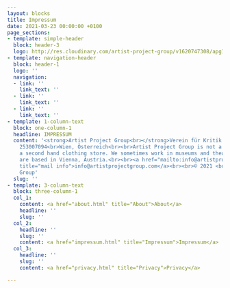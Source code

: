 ```yaml
---
layout: blocks
title: Impressum
date: 2021-03-23 00:00:00 +0100
page_sections:
- template: simple-header
  block: header-3
  logo: http://res.cloudinary.com/artist-project-group/v1620747308/apg1/APG_Logo_Dev_V12_3A1_x1200_en9j2o.png
- template: navigation-header
  block: header-1
  logo: ''
  navigation:
  - link: ''
    link_text: ''
  - link: ''
    link_text: ''
  - link: ''
    link_text: ''
- template: 1-column-text
  block: one-column-1
  headline: IMPRESSUM
  content: '<strong>Artist Project Group<br></strong>Verein für Kritik und Produktion<br>ZVR-Number:
    253007094<br>Wien, Österreich<br><br>Artist Project Group is not a brewery nor
    a second hand clothing store. We sometimes work in museums and theatres. <br>We
    are based in Vienna, Austria.<br><br><a href="mailto:info@artistprojectgroup.com"
    title="mail info">info@artistprojectgroup.com</a><br><br>© 2021 <br>Artist Project
    Group'
  slug: ''
- template: 3-column-text
  block: three-column-1
  col_1:
    content: <a href="about.html" title="About">About</a>
    headline: ''
    slug: ''
  col_2:
    headline: ''
    slug: ''
    content: <a href="impressum.html" title="Impressum">Impressum</a>
  col_3:
    headline: ''
    slug: ''
    content: <a href="privacy.html" title="Privacy">Privacy</a>

---
```

